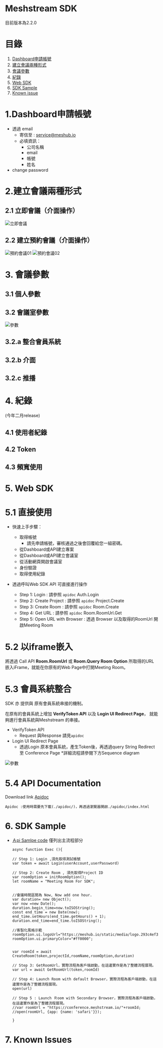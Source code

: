 # Meshstream SDK
目前版本為2.2.0
# 目錄
1. [Dashboard申請帳號](#1.Dashboard申請帳號)
2. [建立會議兩種形式](#2.建立會議兩種形式)
3. [會議參數](#3.會議參數)
4. [紀錄](#4.紀錄)
5. [Web SDK](#5.WebSDK)
6. [SDK Sample](#6.SDKSample)
7. [Known issue](#7.KnownIssues)


# 1.Dashboard申請帳號
  * 透過 email
    * 寄信至 : service@meshub.io
    * 必填資訊：
      * 公司名稱 
      * email 
      * 帳號 
      * 姓名
  * change password

# 2.建立會議兩種形式
## 2.1 立即會議（介面操作）
![立即會議](./asset/立即會議.png)
## 2.2 建立預約會議（介面操作）
![預約會議01](./asset/預約會議01.png)
![預約會議02](./asset/預約會議02.png)
  
# 3. 會議參數
## 3.1 個人參數
## 3.2 會議室參數
![參數](./asset/會議室參數.png)
## 3.2.a 整合會員系統
## 3.2.b 介面
## 3.2.c 推播


# 4. 紀錄
(今年二月release)
## 4.1 使用者紀錄
## 4.2 Token
## 4.3 頻寬使用


# 5. Web SDK

# 5.1 直接使用
* 快速上手步驟：
  * 取得帳號
    * 請先申請帳號，審核通過之後會回覆給您一組密碼。
  * 從Dashboard或API建立專案
  * 從Dashboard或API建立會議室
  * 從活動網頁開啟會議室
  * 身份驗證
  * 取得使用紀錄

* 透過呼叫Web SDK API 可直接進行操作
  * Step 1: Login : 請參照 `apidoc` Auth.Login
  * Step 2: Create Project : 請參照 `apidoc` Project.Create
  * Step 3: Create Room : 請參照 `apidoc` Room.Create
  * Step 4: Get URL : 請參照 `apidoc` Room.RoomUrl.Get
  * Step 5: Open URL with Browser : 透過 Browser 以及取得的RoomUrl 開啟Meeting Room 
  
# 5.2 以iframe嵌入

將透過 Call API **Room.RoomUrl** 或 **Room.Query Room Option** 所取得的URL 嵌入iFrame，就能在你原有的Web Page中打開Meeting Room。


# 5.3 會員系統整合

SDK 亦 提供與 原有會員系統串接的機制。

在原有的會員系統上增加 **VerifyToken API** 以及 **Login UI  Redirect Page**，
就能夠進行會員系統與Meshstream 的串接。
* VerifyToken API
  * Request 與Response 請見`apidoc`
* Login UI  Redirect Page
  * 透過Login 原本會員系統，產生Token後，再透過query String Redirect 至 Conference Page
  *詳細流程請參閱下方Sequence diagram


![參數](./apidoc/user_login_meeting_room.svg)


# 5.4 API Documentation

Download link [Apidoc](./apidoc/index.html )
    
    Apidoc :使用時需要先下載(./apidoc/)，再透過瀏覽器開啟./apidoc/index.html



# 6. SDK Sample

* [Ａpi Samlpe code](./api_sample)
  僅列出主流程部分
  ```
  async function Exec (){

  // Step 1: Login ,須先取得測試帳號
  var token = await Login(userAccount,userPassword)

  // Step 2: Create Room , 須先取得Project ID
  var roomOption = initRoomOption();
  let roomName = "Meeting Room For SDK";


  //會議時間區間為 Now, Now add one hour.
  var duration= new Object();
  var now =new Date();
  duration.begin_time=now.toISOString();
  const end_time = new Date(now);
  end_time.setHours(end_time.getHours() + 1);
  duration.end_time=end_time.toISOString();

  //客製化風格示範
  roomOption.ui.logoUrl="https://meshub.io/static/media/logo.293c4ef3.webp";
  roomOption.ui.primaryColor="#ff0000";

  
  var roomId = await CreateRoom(token,projectId,roomName,roomOption,duration)

  // Step 3: GetRoomUrl，實際流程為客戶端啟動，在這邊實作是為了整體流程展現。
  var url = await GetRoomUrl(token,roomId)

  // Step 4: Launch Room with default Browser，實際流程為客戶端啟動，在這邊實作是為了整體流程展現。
  open(url)

  // Step 5 : Launch Ｒoom with Secondary Browser，實際流程為客戶端啟動，在這邊實作是為了整體流程展現。
  //var roomUrl = "https://conference.meshstream.io/"+roomId;
  //open(roomUrl, {app: {name: 'safari'}});
  
  } 

  ```

# 7. Known Issues
